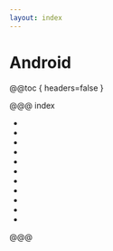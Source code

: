 ```yaml
---
layout: index
---
```

# Android

@@toc { headers=false }

@@@ index

- [ ](manifest.md)
- [ ](activity.md)
- [ ](threads.md)
- [ ](broadcast.md)
- [ ](notifications.md)
- [ ](storage.md)
- [ ](providers.md)
- [ ](preferences.md)
- [ ](material.md)
- [ ](ui/index.md)
- [ ](tools/index.md)

@@@
